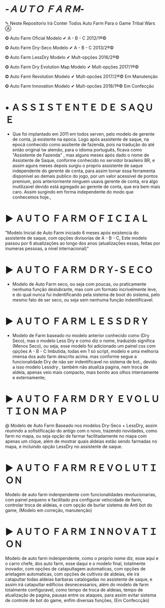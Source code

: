 # -_ＡＵＴＯ ＦＡＲＭ_-

✎ Neste Repositorio Irá Conter Todos Auto Farm Para o Game Tribal Wars Ⓐ

✪ Auto Farm Oficial              Modelo  ✔ A - B - C    2012/1®©

✪ Auto Farm Dry-Seco             Modelo  ✔ A - B - C    2013/2®©

✪ Auto Farm LessDry              Modelo  ✔ Mult-opções  2016/2®©

✪ Auto Farm Dry Evolution Map    Modelo  ✔ Mult-opções  2017/1®©

✪ Auto Farm Revolution           Modelo  ✔ Mult-opcões  2017/2®©  Em Manutenção

✪ Auto Farm Innovation           Modelo  ✔ Mult-opcões  2018/1®©  Em Confecção



# • ＡＳＳＩＳＴＥＮＴＥ ＤＥ ＳＡＱＵＥ 

* Que foi implantado em 2011 em todos serven, pelo modelo de gerente de conta, já existente na epoca. Logo após assistente de saque, na epocá conhecido como assitente de fazenda, pois na tradução do até então original tw alemão, para o idioma português, ficava como "Assistente de Fazenda" , mas alguns meses após dado o nome de Assistente de Saque, conforme conhecido no servidor brasileiro BR, e assim aguns meses depois surgiu o proprio assistente de saque independente do gerente de conta, para assim tornar essa ferramenta disponivel ao demais publico do jogo, por um valor acessivel de pontos premium, pois anteriormente ninguem usava gerente de conta, era algo inutilizavel devido está agregado ao gerente de conta, que era bem mais caro. Assim surgindo em forma independente do modo que conhecemos hoje., 

# ► ＡＵＴＯ ＦＡＲＭ ＯＦＩＣＩＡＬ

 "Modelo Inicial de Auto Farm iniciado 6 meses após existencia do assistente de saque, com opções divisorias de A - B - C, Este modelo passou por 6 atualizações ao longo dos anos (atualizações essas, feitas por inumeras pessoas, a nivel internacional)"

# ► ＡＵＴＯ ＦＡＲＭ ＤＲＹ-ＳＥＣＯ 

* Modelo de Auto Farm seco, ou seja com poucas, ou praticamente nenhuma função deslubrante, mas com um formato incrivelmente leve, e do qual nunca fui indentificando pela sistema de boot do sistema, pelo mesmo fato de ser seco, ou seja sem nenhuma função indentificavel. 

# ► ＡＵＴＯ ＦＡＲＭ ＬＥＳＳＤＲＹ

- Modelo de Farm baseado no modelo anterior conhecido como (Dry Seco), mas o modelo Less Dry e como diz o nome, traduzido significa (Menos Seco), ou seja, esse modelo foi adicionado um painel css com opções A - B - C Imbutida, todas em 1 só script, modelo e uma melhoria imensa dos auto farm descrito acima. mas conforme segue a funcionalidade Dry de não ser indentificavel no sistema de bot., devido a isso modelo Lessdry , também não atualiza pagina, nem troca de aldeia, apenas veio mais compacto, mais bonito aos olhos internamente e externamente;

# ► ＡＵＴＯ ＦＡＲＭ ＤＲＹ ＥＶＯＬＵＴＩＯＮ ＭＡＰ

@ Modelo de Auto Farm Baseado nos modelos Dry-Seco + LessDry, assim reunindo a sofistificação do antigo com o novo, trazendo novidades, como farm no mapa, ou seja opção de farmar facilitadamente no mapa com apenas um clique, além de mostrar quais aldeias estão sendo farmadas no mapa, e incluindo opção LessDry no assistente de saque. 

# ► ＡＵＴＯ ＦＡＲＭ ＲＥＶＯＬＵＴＩＯＮ  

 Modelo de auto farm indenpendente com funcionalidades revolucionarias, com painel pequeno e facilitado pra configurar velocidade de farm, controlar troca de aldeias, e com opção de burlar sistema de Anti bot do game, (Modelo em correção, manutenção)

# ► ＡＵＴＯ ＦＡＲＭ ＩＮＮＯＶＡＴＩＯＮ 

Modelo de auto farm indenpendente, como o proprio nome diz, esse aqui e o carro chefe, dos auto farm, esse daqui e o modelo final, totalmente inovador, com opções de catapultagem automaticas, com opções de arietagem automaticas, com opções de cultivos de aldeias, ele irá catapultar todas aldeias barbaras catalogadas no assistente de saque, e assim irá catapultar edificios desnecessarios, além do modelo de farm totalmente configuravel, como tempo de troca de aldeias, tempo de atualização de pagina, pausas entre os ataques, para assim evitar sistema de controle de bot do game, enfim diversas funções, (Em Confeccção)



